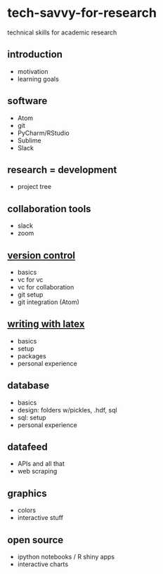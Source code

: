 # tech-savvy-for-research
technical skills for academic research

## introduction
*   motivation
*   learning goals

## software
*   Atom
*   git
*   PyCharm/RStudio
*   Sublime
*   Slack

## research = development
*   project tree

## collaboration tools
*   slack
*   zoom

## [version control](./version-control.md)
*   basics
*   vc for vc
*   vc for collaboration
*   git setup
*   git integration (Atom)

## [writing with latex](./writing-with-latex.md)
*   basics
*   setup
*   packages
*   personal experience

## database
*   basics
*   design: folders w/pickles, .hdf, sql
*   sql: setup
*   personal experience

## datafeed
*   APIs and all that
*   web scraping

## graphics
*   colors
*   interactive stuff

## open source
*   ipython notebooks / R shiny apps
*   interactive charts
